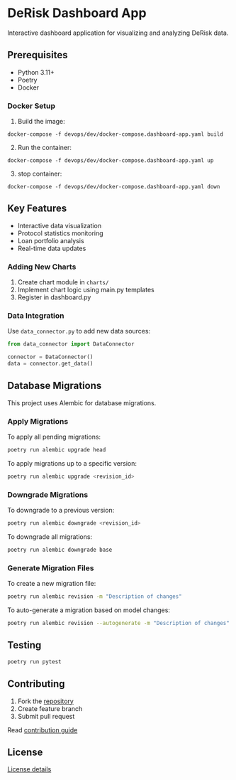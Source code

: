 # DeRisk Dashboard App

Interactive dashboard application for visualizing and analyzing DeRisk data.


## Prerequisites

- Python 3.11+
- Poetry
- Docker 

### Docker Setup

1. Build the image:
```
docker-compose -f devops/dev/docker-compose.dashboard-app.yaml build
```
2. Run the container:
```
docker-compose -f devops/dev/docker-compose.dashboard-app.yaml up
```
3. stop container:
```
docker-compose -f devops/dev/docker-compose.dashboard-app.yaml down
```

## Key Features

- Interactive data visualization
- Protocol statistics monitoring
- Loan portfolio analysis
- Real-time data updates

### Adding New Charts

1. Create chart module in `charts/`
2. Implement chart logic using main.py templates
3. Register in dashboard.py

### Data Integration

Use `data_connector.py` to add new data sources:

```python
from data_connector import DataConnector

connector = DataConnector()
data = connector.get_data()
```

## Database Migrations

This project uses Alembic for database migrations.

### Apply Migrations

To apply all pending migrations:

```bash
poetry run alembic upgrade head
```

To apply migrations up to a specific version:

```bash
poetry run alembic upgrade <revision_id>
```

### Downgrade Migrations

To downgrade to a previous version:

```bash
poetry run alembic downgrade <revision_id>
```

To downgrade all migrations:

```bash
poetry run alembic downgrade base
```

### Generate Migration Files

To create a new migration file:

```bash
poetry run alembic revision -m "Description of changes"
```

To auto-generate a migration based on model changes:

```bash
poetry run alembic revision --autogenerate -m "Description of changes"
```

## Testing

```bash
poetry run pytest
```

## Contributing

1. Fork the [repository](https://github.com/CarmineOptions/derisk-research)
2. Create feature branch
3. Submit pull request

Read [contribution guide](https://github.com/CarmineOptions/derisk-research/blob/master/CONTRIBUTING.md)

## License

[License details](https://github.com/CarmineOptions/derisk-research/blob/master/LICENSE.txt)
